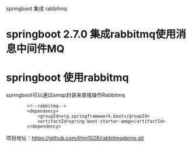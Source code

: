 springboot 集成 rabbitmq

# springboot 2.7.0 集成rabbitmq使用消息中间件MQ 

# springboot 使用rabbitmq
springboot可以通过amqp封装来直接操作Rabbitmq

```
        <!--rabbitmq-->
        <dependency>
            <groupId>org.springframework.boot</groupId>
            <artifactId>spring-boot-starter-amqp</artifactId>
        </dependency>
```



项目地址：https://github.com/lihm1028/rabbitmqdemo.git

